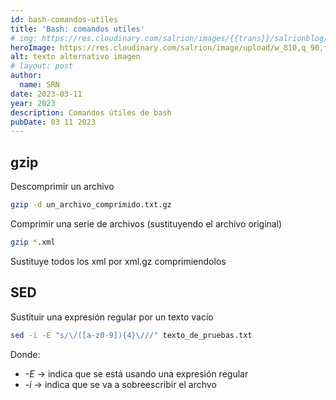 ```yaml
---
id: bash-comandos-utiles
title: 'Bash: comandos utiles'
# img: https://res.cloudinary.com/salrion/images/{{trans}}/salrionblog/nombre-imagen-real/nombre-descriptivo-imagen.jpg
heroImage: https://res.cloudinary.com/salrion/image/upload/w_810,q_90,f_auto/salrionblog/macbook.jpg
alt: texto alternativo imagen
# layout: post
author:
  name: SRN
date: 2023-03-11
year: 2023
description: Comandos útiles de bash
pubDate: 03 11 2023
---
```


## gzip

Descomprimir un archivo

```bash
gzip -d un_archivo_comprimido.txt.gz
```

Comprimir una serie de archivos (sustituyendo el archivo original)

```bash
gzip *.xml
```

Sustituye todos los xml por xml.gz comprimiendolos

## SED

Sustituir una expresión regular por un texto vacío

```bash
sed -i -E "s/\/([a-z0-9]){4}\///" texto_de_pruebas.txt
```

Donde:

- _-E_ -> indica que se está usando una expresión regular
- _-i_ -> indica que se va a sobreescribir el archvo
